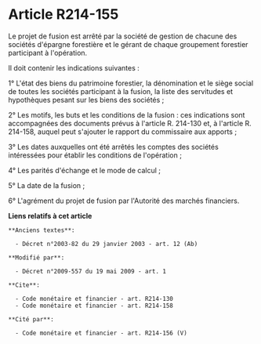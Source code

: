 # Article R214-155

Le projet de fusion est arrêté par la société de gestion de chacune des sociétés d'épargne forestière et le gérant de chaque
groupement forestier participant à l'opération. 

Il doit contenir les indications suivantes : 

1° L'état des biens du patrimoine forestier, la dénomination et le siège social de toutes les sociétés participant à la
fusion, la liste des servitudes et hypothèques pesant sur les biens des sociétés ; 

2° Les motifs, les buts et les conditions de la fusion : ces indications sont accompagnées des documents prévus à l'article
R. 214-130 et, à l'article R. 214-158, auquel peut s'ajouter le rapport du commissaire aux apports ; 

3° Les dates auxquelles ont été arrêtés les comptes des sociétés intéressées pour établir les conditions de l'opération ; 

4° Les parités d'échange et le mode de calcul ; 

5° La date de la fusion ; 

6° L'agrément du projet de fusion par l'Autorité des marchés financiers.

**Liens relatifs à cet article**

	**Anciens textes**:

	  - Décret n°2003-82 du 29 janvier 2003 - art. 12 (Ab)

	**Modifié par**:

	  - Décret n°2009-557 du 19 mai 2009 - art. 1

	**Cite**:

	  - Code monétaire et financier - art. R214-130
	  - Code monétaire et financier - art. R214-158

	**Cité par**:

	  - Code monétaire et financier - art. R214-156 (V)

